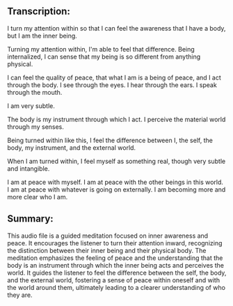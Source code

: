 ## Transcription:

I turn my attention within so that I can feel the awareness that I have a body, but I am the inner being.

Turning my attention within, I'm able to feel that difference. Being internalized, I can sense that my being is so different from anything physical.

I can feel the quality of peace, that what I am is a being of peace, and I act through the body. I see through the eyes. I hear through the ears. I speak through the mouth.

I am very subtle.

The body is my instrument through which I act. I perceive the material world through my senses.

Being turned within like this, I feel the difference between I, the self, the body, my instrument, and the external world.

When I am turned within, I feel myself as something real, though very subtle and intangible.

I am at peace with myself. I am at peace with the other beings in this world. I am at peace with whatever is going on externally. I am becoming more and more clear who I am.

## Summary:

This audio file is a guided meditation focused on inner awareness and peace. It encourages the listener to turn their attention inward, recognizing the distinction between their inner being and their physical body. The meditation emphasizes the feeling of peace and the understanding that the body is an instrument through which the inner being acts and perceives the world. It guides the listener to feel the difference between the self, the body, and the external world, fostering a sense of peace within oneself and with the world around them, ultimately leading to a clearer understanding of who they are.

